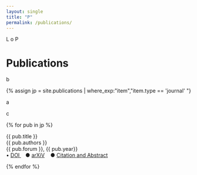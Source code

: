 ```yaml
---
layout: single
title: "P"
permalink: /publications/
---
```


L o P

<h1 class="mt-4">Publications</h1>

b

{% assign jp = site.publications | where_exp:"item","item.type == 'journal' "}

a

<!-- 
{% assign publications = jp | sort: "date_of_entry" | reverse %} 
-->

c

{% for pub in jp %}
<div class="pubitem">
  <div class="pubtitle">
    {{ pub.title }}
  </div>
  <div class="pubauthors">
    {{ pub.authors }}
  </div>
  <div class="pubinfo">
    {{ pub.forum }}, {{ pub.year}}
  </div>
  <div class="publinks">
  &#8226; <a href="{{pub.doi}}"> DOI </a>&nbsp;&nbsp; &#9679; <a href="{{pub.arxiv}}">arXiV</a>
    &nbsp;&nbsp; &#9679; <a href="{{pub.url | relative_url }}">Citation and Abstract</a>
  </div>
</div>

{% endfor %}
